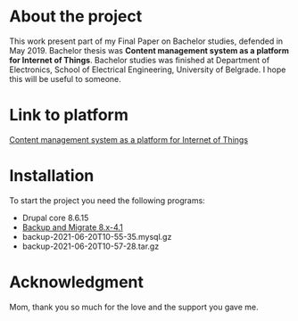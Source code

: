 # About the project
This work present part of my Final Paper on Bachelor studies,  defended in May 2019. Bachelor thesis was **Content management system as a platform for Internet of Things**. Bachelor studies was finished at Department of Electronics, School of Electrical Engineering, University of Belgrade. I hope this will be useful to someone.

# Link to platform
[Content management system as a platform for Internet of Things](https://thesis.stefan.engineer/)

# Installation
To start the project you need the following programs:
- Drupal core 8.6.15
- [Backup and Migrate 8.x-4.1](https://www.drupal.org/project/backup_migrate)
-  backup-2021-06-20T10-55-35.mysql.gz
-  backup-2021-06-20T10-57-28.tar.gz

# Acknowledgment
Mom, thank you so much for the love and the support you gave me.
